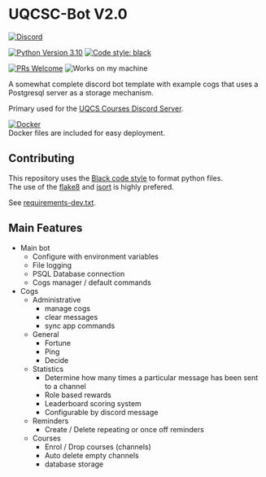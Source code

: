 # UQCSC-Bot V2.0

[![Discord](https://img.shields.io/discord/809997432011882516?color=blue&label=UQCS%20Discord&logo=discord)](https://discord.gg/JpjaB2FNdW)

[![Python Version 3.10](https://img.shields.io/badge/python-3.10-blue.svg?logo=python&logoColor=yellow)](https://www.python.org/downloads/release/python-3100/)
[![Code style: black](https://img.shields.io/badge/code%20style-black-000000.svg)](https://github.com/psf/black)

[![PRs Welcome](https://img.shields.io/badge/PRs-welcome-brightgreen.svg?style=flat)](https://github.com/Caleb-Wishart/Squad-Bot/pulls)
![Works on my machine](https://img.shields.io/badge/WORKS%20ON-MY%20MACHINE-red)

A somewhat complete discord bot template with example cogs that uses a Postgresql server as a storage mechanism.

Primary used for the [UQCS Courses Discord Server](https://discord.gg/JpjaB2FNdW).

[![Docker](https://img.shields.io/badge/Docker-test?logo=docker&color=grey)](https://www.docker.com/)  
Docker files are included for easy deployment.

## Contributing

This repository uses the [Black code style](https://black.readthedocs.io/en/stable/) to format python files. \
The use of the [flake8](https://pypi.org/project/flake8/) and [isort](https://pypi.org/project/isort/) is highly prefered.

See [requirements-dev.txt](./bot/requirements-dev.txt).

## Main Features
 - Main bot
   - Configure with environment variables
   - File logging
   - PSQL Database connection
   - Cogs manager / default commands
 - Cogs
   - Administrative
     - manage cogs
     - clear messages
     - sync app commands
   - General
     - Fortune
     - Ping
     - Decide
   - Statistics
     - Determine how many times a particular message has been sent to a channel
     - Role based rewards
     - Leaderboard scoring system
     - Configurable by discord message
   - Reminders
     - Create / Delete repeating or once off reminders
   - Courses
     - Enrol / Drop courses (channels)
     - Auto delete empty channels
     - database storage